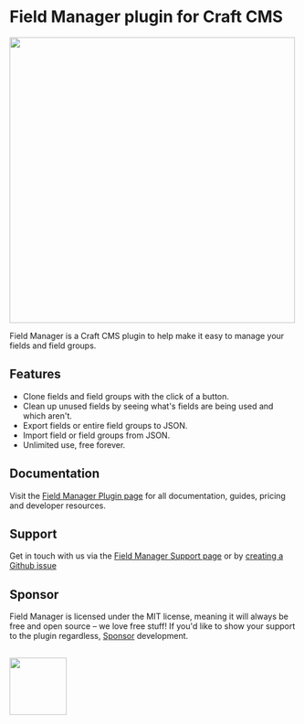 # Field Manager plugin for Craft CMS
<img width="500" src="https://verbb.imgix.net/plugins/field-manager/field-manager-social-card.png?v=2">

Field Manager is a Craft CMS plugin to help make it easy to manage your fields and field groups. 

## Features
- Clone fields and field groups with the click of a button.
- Clean up unused fields by seeing what's fields are being used and which aren't.
- Export fields or entire field groups to JSON.
- Import field or field groups from JSON.
- Unlimited use, free forever.

## Documentation
Visit the [Field Manager Plugin page](https://verbb.io/craft-plugins/field-manager) for all documentation, guides, pricing and developer resources.

## Support
Get in touch with us via the [Field Manager Support page](https://verbb.io/craft-plugins/field-manager/support) or by [creating a Github issue](https://github.com/verbb/field-manager/issues)

## Sponsor
Field Manager is licensed under the MIT license, meaning it will always be free and open source – we love free stuff! If you'd like to show your support to the plugin regardless, [Sponsor](https://github.com/sponsors/verbb) development.

<h2></h2>

<a href="https://verbb.io" target="_blank">
    <img width="100" src="https://verbb.io/assets/img/verbb-pill.svg">
</a>
